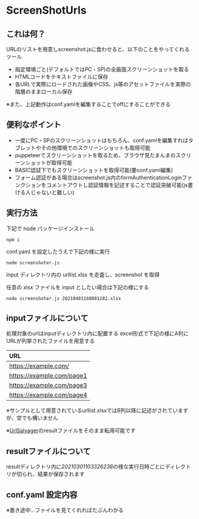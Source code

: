 # ScreenShotUrls

## これは何？

URLのリストを用意しscreenshot.jsに食わせると、以下のことをやってくれるツール

- 指定環境ごと(デフォルトではPC・SP)の全画面スクリーンショットを取る
- HTMLコードをテキストファイルに保存
- 各URLで実際にロードされた画像やCSS、js等のアセットファイルを実際の階層のままローカル保存

※また、上記動作はconf.yamlを編集することでoffにすることができる

## 便利なポイント

- 一度にPC・SPのスクリーンショットはもちろん、conf.yamlを編集すればタブレットやその他環境でのスクリーンショットも取得可能
- puppeteerでスクリーンショットを取るため、ブラウザ見たまんまのスクリーンショットが取得可能
- BASIC認証下でもスクリーンショットを取得可能(要conf.yaml編集)
- フォーム認証がある場合はscreenshot.js内のformAuthenticationLoginファンクションをコメントアウトし認証情報を記述することで認証突破可能(js書ける人じゃないと難しい)

## 実行方法

下記で node パッケージインストール

```
npm i
```

conf.yaml を設定したうえで下記の様に実行

```
node screenshoter.js
```

input ディレクトリ内の urllist.xlsx を走査し、screenshot を取得

任意の xlsx ファイルを input としたい場合は下記の様にする

```
node screenshoter.js 20210401160801282.xlsx
```

## inputファイルについて

処理対象のurlはinputディレクトリ内に配置する
excel形式で下記の様にA列にURLが列挙されたファイルを用意する

|URL|
|:-----------|
|https://example.com/|
|https://example.com/page1|
|https://example.com/page3|
|https://example.com/page4|



※サンプルとして用意されているurllist.xlsxではB列以降に記述がされていますが、空でも構いません

※[UrlSalvager](https://github.com/youji/UrlSalvager)のresultファイルをそのまま転用可能です

## resultファイルについて

resultディレクトリ内に*20210301103326238*の様な実行日時ごとにディレクトリが切られ、結果が保存されます

## conf.yaml 設定内容

※書き途中...ファイルを見てくれればたぶんわかる